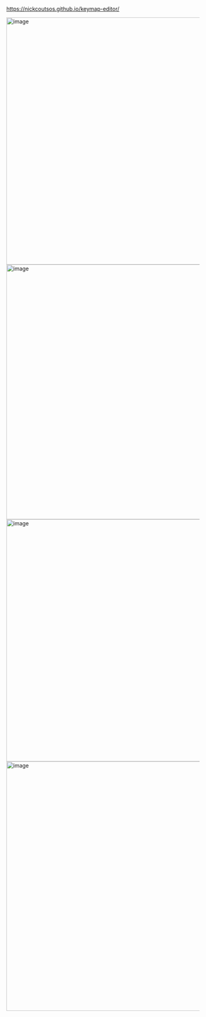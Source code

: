 https://nickcoutsos.github.io/keymap-editor/

<img width="1229" height="645" alt="image" src="https://github.com/user-attachments/assets/1593e849-a7dd-4d30-9c69-993e6c5ea844" />

<img width="1197" height="665" alt="image" src="https://github.com/user-attachments/assets/2b2707d6-e896-4701-a8d5-91589348d5c9" />

<img width="1193" height="632" alt="image" src="https://github.com/user-attachments/assets/46d2f0c7-8aab-4bb0-b3c2-2602133b722b" />

<img width="1197" height="651" alt="image" src="https://github.com/user-attachments/assets/d4233fd1-45e6-4957-a291-3c77b8288ced" />



